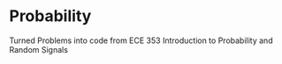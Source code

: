 # Probability
Turned Problems into code from ECE 353 Introduction to Probability and Random Signals
